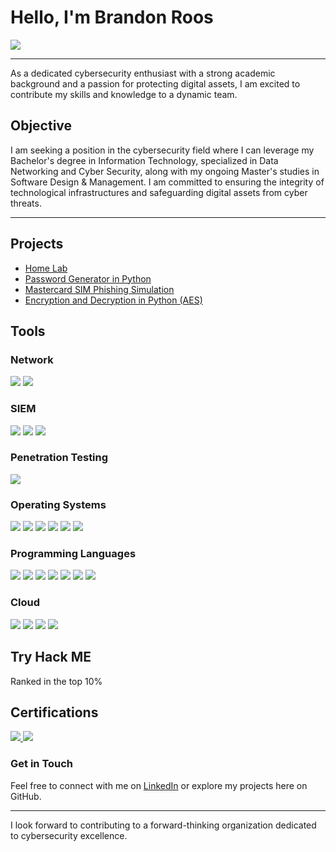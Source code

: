 # Hello, I'm Brandon Roos

<a href="https://www.linkedin.com/in/brandon-roos-mcclinton/"><img src="https://img.shields.io/badge/-LinkedIn-0072b1?&style=for-the-badge&logo=linkedin&logoColor=white" /></a>

---

As a dedicated cybersecurity enthusiast with a strong academic background and a passion for protecting digital assets, I am excited to contribute my skills and knowledge to a dynamic team.

## Objective

I am seeking a position in the cybersecurity field where I can leverage my Bachelor's degree in Information Technology, specialized in Data Networking and Cyber Security, along with my ongoing Master's studies in Software Design & Management. I am committed to ensuring the integrity of technological infrastructures and safeguarding digital assets from cyber threats.


--- 

## Projects
- [Home Lab](https://github.com/BrandonRoos/Home-Lab)
- [Password Generator in Python](https://github.com/BrandonRoos/Python_GeneratePassword)
- [Mastercard SIM Phishing Simulation](https://github.com/BrandonRoos/Mastercard-SIM-Phishing-)
- [Encryption and Decryption in Python (AES)](https://github.com/BrandonRoos/Encryption-and-Decryption-PY-AES)

## Tools

### Network
<div>
   <img src="https://img.shields.io/badge/-Wireshark-1679A7?&style=for-the-badge&logo=Wireshark&logoColor=white" />
    <img src="https://img.shields.io/badge/-Nmap-4682B4?style=for-the-badge&logo=nmap&logoColor=white" />
    
  
</div>

### SIEM
<div>
  <img src="https://img.shields.io/badge/-Wazuh-5B8CFC?style=for-the-badge&logo=wazuh&logoColor=white" />
  <img src="https://img.shields.io/badge/-Splunk-000000?&style=for-the-badge&logo=Splunk&logoColor=white" />
  <img src="https://img.shields.io/badge/-Elastic-005571?&style=for-the-badge&logo=Elastic&logoColor=white" />
  
</div>

###  Penetration Testing
<div>
  <img src="https://img.shields.io/badge/-Metasploit-34314c?style=for-the-badge&logo=metasploit&logoColor=white" />
</div>

### Operating Systems
<div>
     <img src="https://img.shields.io/badge/-Kali%20Linux-557C94?style=for-the-badge&logo=kali-linux&logoColor=white" />
    <img src="https://img.shields.io/badge/-Windows-0078D6?style=for-the-badge&logo=windows&logoColor=white" />
    <img src="https://img.shields.io/badge/-macOS-000000?style=for-the-badge&logo=apple&logoColor=white" />
    <img src="https://img.shields.io/badge/-Ubuntu-E95420?style=for-the-badge&logo=ubuntu&logoColor=white" />
    <img src="https://img.shields.io/badge/-Windows%20Server-0078D6?style=for-the-badge&logo=windows&logoColor=white" />
    <img src="https://img.shields.io/badge/-Parrot%20Security%20OS-33aADD?style=for-the-badge&logo=linux&logoColor=white" />
</div>


### Programming Languages 
<div>
 <img src="https://img.shields.io/badge/-Java-007396?style=for-the-badge&logo=java&logoColor=white" />
  <img src="https://img.shields.io/badge/-C++-00599C?style=for-the-badge&logo=c%2B%2B&logoColor=white" />
   <img src="https://img.shields.io/badge/-Python-3776AB?style=for-the-badge&logo=python&logoColor=white" />
   <img src="https://img.shields.io/badge/-HTML5-E34F26?style=for-the-badge&logo=html5&logoColor=white" />
   <img src="https://img.shields.io/badge/-CSS3-1572B6?style=for-the-badge&logo=css3&logoColor=white" />
  <img src="https://img.shields.io/badge/-R-276DC3?style=for-the-badge&logo=r&logoColor=white" />
   <img src="https://img.shields.io/badge/-Markdown-000000?style=for-the-badge&logo=markdown&logoColor=white" />
  
</div>
 
   
   ### Cloud
   <div>
   <img src="https://img.shields.io/badge/-Microsoft%20Azure-0089D6?style=for-the-badge&logo=microsoftazure&logoColor=white" />
   <img src="https://img.shields.io/badge/-Google%20Cloud-4285F4?style=for-the-badge&logo=googlecloud&logoColor=white" />
   <img src="https://img.shields.io/badge/-Amazon%20Web%20Services-232F3E?style=for-the-badge&logo=amazonaws&logoColor=white" />
   <img src="https://img.shields.io/badge/-Akamai-009688?style=for-the-badge&logo=akamai&logoColor=white" />

   </div>
  

## Try Hack ME
Ranked in the top 10%
## Certifications

<div>
<a href="https://www.credly.com/badges/3e648525-b2f8-404c-b6ac-276163e10eb7/public_url" target="_blank">
     <img src="https://img.shields.io/badge/-Google%20Cybersecurity%20Certificate-EF3B2D?style=for-the-badge&logo=Google&logoColor=white" />
</a>

<a href="https://www.credly.com/badges/1308cc78-207a-41c0-8cbd-64caeb317d02/public_url" target="_blank">
    <img src="https://img.shields.io/badge/-Google%20Data%20Analytics%20Professional%20Certificate-4285F4?style=for-the-badge&logo=Google&logoColor=white" />
</a>

</div>

### Get in Touch
Feel free to connect with me on [LinkedIn](https://www.linkedin.com/in/brandon-roos-mcclinton/) or explore my projects here on GitHub.

---

I look forward to contributing to a forward-thinking organization dedicated to cybersecurity excellence.
